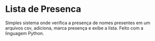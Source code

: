 # Lista de Presenca

Simples sistema onde verifica a presença de nomes presentes em um arquivos csv, adiciona, marca presença e exibe a lista. Feito com a linguagem Python.
